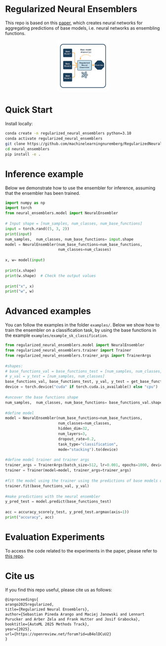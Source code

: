 # Regularized Neural Ensemblers

This repo is based on this [paper](https://arxiv.org/abs/2410.04520), which creates neural networks for aggregating predictions of base models, i.e. neural networks as ensembling functions.

<p align="center" width="50%">
    <img width="33%" src="images/architecture.png"> 
</p>

# Quick Start

Install locally:


```bash
conda create -n regularized_neural_ensemblers python=3.10
conda activate regularized_neural_ensemblers
git clone https://github.com/machinelearningnuremberg/RegularizedNeuralEnsemblers.git
cd neural_ensemblers
pip install -e .
```

# Inference example
Below we demonstrate how to use the ensembler for inference, assuming that the ensembler has been trained.

```python
import numpy as np
import torch
from neural_ensemblers.model import NeuralEnsembler

# Input shape = [num_samples, num_classes, num_base_functions]
input = torch.rand((5, 3, 2))
print(input)
num_samples,  num_classes, num_base_functions= input.shape
model = NeuralEnsembler(num_base_functions=num_base_functions,
                        num_classes=num_classes)

x, w= model(input)

print(x.shape)
print(w.shape)  # Check the output values

print("x", x)
print("w", w)
```
# Advanced examples

You can follow the examples in the folder `examples/`. Below we show how to train the ensembler on a classification task, by using the base functions in the example `examples/example_sk_classification`. 

```python
from regularized_neural_ensemblers.model import NeuralEnsembler
from regularized_neural_ensemblers.trainer import Trainer
from regularized_neural_ensemblers.trainer_args import TrainerArgs

#shapes:
# base_functions_val = base_functions_test = [num_samples, num_classes, num_base_functions]
# y_val = y_test = [num_samples, num_classes]
base_functions_val, base_functions_test, y_val, y_test = get_base_functions()
device = torch.device("cuda" if torch.cuda.is_available() else "cpu")

#uncover the base functions shape
num_samples,  num_classes, num_base_functions= base_functions_val.shape

#define model
model = NeuralEnsembler(num_base_functions=num_base_functions,
                        num_classes=num_classes,
                        hidden_dim=32,
                        num_layers=3,
                        dropout_rate=0.2,
                        task_type="classification", 
                        mode="stacking").to(device)

#define model trainer and trainer args
trainer_args = TrainerArgs(batch_size=512, lr=0.001, epochs=1000, device=device)
trainer = Trainer(model=model, trainer_args=trainer_args)

#fit the model using the trainer using the predictions of base models on validation set
trainer.fit(base_functions_val, y_val)

#make predictions with the neural ensembler
y_pred_test = model.predict(base_functions_test)

acc = accuracy_score(y_test, y_pred_test.argmax(axis=1))
print("accuracy", acc)
```

# Evaluation Experiments

To access the code related to the experiments in the paper, please refer to [this repo](https://github.com/machinelearningnuremberg/RegularizedNeuralEnsemblersBenchmark).

# Cite us
If you find this repo useful, please cite us as follows:

```
@inproceedings{
arango2025regularized,
title={Regularized Neural Ensemblers},
author={Sebastian Pineda Arango and Maciej Janowski and Lennart Purucker and Arber Zela and Frank Hutter and Josif Grabocka},
booktitle={AutoML 2025 Methods Track},
year={2025},
url={https://openreview.net/forum?id=uB4olDCuU2}
}
```
